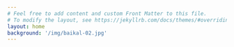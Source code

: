 ```yaml
---
# Feel free to add content and custom Front Matter to this file.
# To modify the layout, see https://jekyllrb.com/docs/themes/#overriding-theme-defaults
layout: home
background: '/img/baikal-02.jpg'
---
```

